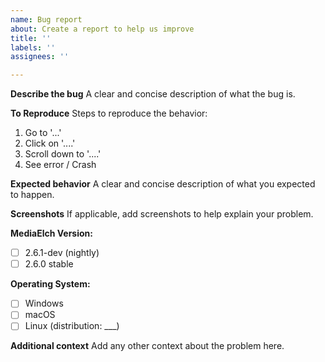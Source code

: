 ```yaml
---
name: Bug report
about: Create a report to help us improve
title: ''
labels: ''
assignees: ''

---
```


**Describe the bug**
A clear and concise description of what the bug is.

**To Reproduce**
Steps to reproduce the behavior:
1. Go to '...'
2. Click on '....'
3. Scroll down to '....'
4. See error / Crash

**Expected behavior**
A clear and concise description of what you expected to happen.

**Screenshots**
If applicable, add screenshots to help explain your problem.

**MediaElch Version:**
 - [ ] 2.6.1-dev (nightly)
 - [ ] 2.6.0 stable

**Operating System:**
 - [ ] Windows
 - [ ] macOS
 - [ ] Linux (distribution: ___)

**Additional context**
Add any other context about the problem here.
